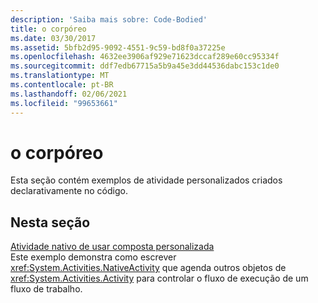 ```yaml
---
description: 'Saiba mais sobre: Code-Bodied'
title: o corpóreo
ms.date: 03/30/2017
ms.assetid: 5bfb2d95-9092-4551-9c59-bd8f0a37225e
ms.openlocfilehash: 4632ee3906af929e71623dccaf289e60cc95334f
ms.sourcegitcommit: ddf7edb67715a5b9a45e3dd44536dabc153c1de0
ms.translationtype: MT
ms.contentlocale: pt-BR
ms.lasthandoff: 02/06/2021
ms.locfileid: "99653661"
---
```

# <a name="code-bodied"></a>o corpóreo

Esta seção contém exemplos de atividade personalizados criados declarativamente no código.  
  
## <a name="in-this-section"></a>Nesta seção
  
 [Atividade nativo de usar composta personalizada](custom-composite-using-native-activity.md)  
 Este exemplo demonstra como escrever <xref:System.Activities.NativeActivity> que agenda outros objetos de <xref:System.Activities.Activity> para controlar o fluxo de execução de um fluxo de trabalho.
